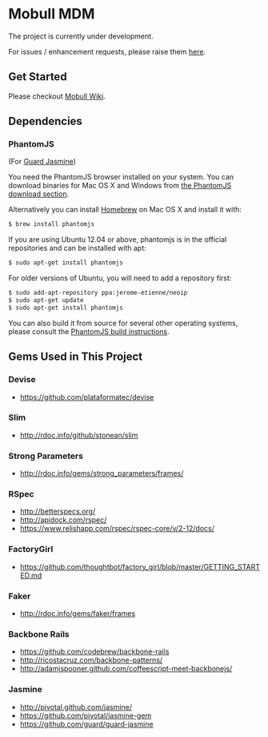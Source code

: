 # Mobull MDM

The project is currently under development.

For issues / enhancement requests, please raise them [here](https://github.com/jassonsoft/MDM/issues).

## Get Started

Please checkout [Mobull Wiki](https://github.com/mobull/playbook/wiki/).

## Dependencies

### PhantomJS

(For [Guard Jasmine](https://raw.github.com/guard/guard-jasmine/))

You need the PhantomJS browser installed on your system. You can download binaries for Mac OS X and Windows from
[the PhantomJS download section](http://code.google.com/p/phantomjs/downloads/list).

Alternatively you can install [Homebrew](http://mxcl.github.com/homebrew/) on Mac OS X and install it with:

```bash
$ brew install phantomjs
```

If you are using Ubuntu 12.04 or above, phantomjs is in the official repositories and can be installed with apt:

```bash
$ sudo apt-get install phantomjs
```

For older versions of Ubuntu, you will need to add a repository first:

```bash
$ sudo add-apt-repository ppa:jerome-etienne/neoip
$ sudo apt-get update
$ sudo apt-get install phantomjs
```

You can also build it from source for several other operating systems, please consult the
[PhantomJS build instructions](http://code.google.com/p/phantomjs/wiki/BuildInstructions).

## Gems Used in This Project

### Devise

* https://github.com/plataformatec/devise

### Slim

* http://rdoc.info/github/stonean/slim

### Strong Parameters

* http://rdoc.info/gems/strong_parameters/frames/

### RSpec

* http://betterspecs.org/
* http://apidock.com/rspec/
* https://www.relishapp.com/rspec/rspec-core/v/2-12/docs/

### FactoryGirl

* https://github.com/thoughtbot/factory_girl/blob/master/GETTING_STARTED.md

### Faker

* http://rdoc.info/gems/faker/frames

### Backbone Rails

* https://github.com/codebrew/backbone-rails
* http://ricostacruz.com/backbone-patterns/
* http://adamjspooner.github.com/coffeescript-meet-backbonejs/

### Jasmine

* http://pivotal.github.com/jasmine/
* https://github.com/pivotal/jasmine-gem
* https://github.com/guard/guard-jasmine
